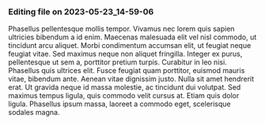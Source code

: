 

### Editing file on 2023-05-23_14-59-06

Phasellus pellentesque mollis tempor. Vivamus nec lorem quis sapien ultricies bibendum a id enim. Maecenas malesuada elit vel nisl commodo, ut tincidunt arcu aliquet. Morbi condimentum accumsan elit, ut feugiat neque feugiat vitae. Sed maximus neque non aliquet fringilla. Integer ex purus, pellentesque ut sem a, porttitor pretium turpis. Curabitur in leo nisi. Phasellus quis ultrices elit. Fusce feugiat quam porttitor, euismod mauris vitae, bibendum ante. Aenean vitae dignissim justo. Nulla sit amet hendrerit erat. Ut gravida neque id massa molestie, ac tincidunt dui volutpat. Sed maximus tempus ligula, quis commodo velit cursus at. Etiam quis dolor ligula. Phasellus ipsum massa, laoreet a commodo eget, scelerisque sodales magna.


